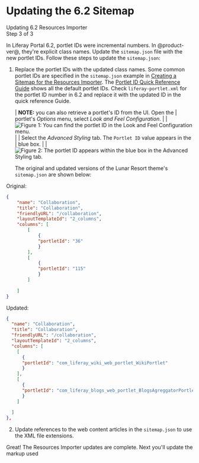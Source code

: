 # Updating the 6.2 Sitemap

<div class="learn-path-step">
    <p>Updating 6.2 Resources Importer<br>Step 3 of 3</p>
</div>

In Liferay Portal 6.2, portlet IDs were incremental numbers. In @product-ver@, 
they're explicit class names. Update the `sitemap.json` file with the new 
portlet IDs. Follow these steps to update the `sitemap.json`:

1.  Replace the portlet IDs with the updated class names. Some common portlet 
    IDs are specified in the `sitemap.json` example in 
    [Creating a Sitemap for the Resources Importer](/docs/7-2/frameworks/-/knowledge_base/f/creating-a-sitemap-for-the-resources-importer). The [Portlet ID Quick Reference Guide](/docs/7-2/reference/-/knowledge_base/r/fully-qualified-portlet-ids)
    shows all the default portlet IDs. Check `liferay-portlet.xml` for the 
    portlet ID number in 6.2 and replace it with the updated ID in the quick 
    reference Guide.
    
    | **NOTE:** you can also retrieve a portlet's ID from the UI. Open the 
    | portlet's *Options* menu, select *Look and Feel Configuration*. 
    | 
    | ![Figure 1: You can find the portlet ID in the *Look and Feel Configuration* menu.](../../../../images/upgrading-themes-look-and-feel-menu.png)
    | 
    | Select the *Advanced Styling* tab. The `Portlet ID` value appears in the 
    | blue box. 
    | 
    | ![Figure 2: The portlet ID appears within the blue box in the *Advanced Styling* tab.](../../../../images/upgrading-themes-portlet-id.png)

    The original and updated versions of the Lunar Resort theme's `sitemap.json` 
    are shown below:

Original:

```json
{
	"name": "Collaboration",
	"title": "Collaboration",
	"friendlyURL": "/collaboration",
	"layoutTemplateId": "2_columns",
	"columns": [
		[
			{
			"portletId": "36"
			}
		],
		[
			{
			"portletId": "115"
			}
		]
	
	]
}
```

Updated:

```json
{
  "name": "Collaboration",
  "title": "Collaboration",
  "friendlyURL": "/collaboration",
  "layoutTemplateId": "2_columns",
  "columns": [
    [
      {
      "portletId": "com_liferay_wiki_web_portlet_WikiPortlet"
      }
    ],
    [
      {
      "portletId": "com_liferay_blogs_web_portlet_BlogsAgreggatorPortlet"
      }
    ]
  
  ]
},
```

2.  Update references to the web content articles in the `sitemap.json` to use 
    the XML file extensions.
    
Great! The Resources Importer updates are complete. Next you'll update the 
markup used 